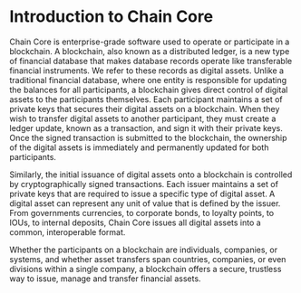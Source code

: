 # Introduction to Chain Core

Chain Core is enterprise-grade software used to operate or participate in a blockchain. A blockchain, also known as a distributed ledger, is a new type of financial database that makes database records operate like transferable financial instruments. We refer to these records as digital assets. Unlike a traditional financial database, where one entity is responsible for updating the balances for all participants, a blockchain gives direct control of digital assets to the participants themselves. Each participant maintains a set of private keys that secures their digital assets on a blockchain. When they wish to transfer digital assets to another participant, they must create a ledger update, known as a transaction, and sign it with their private keys. Once the signed transaction is submitted to the blockchain, the ownership of the digital assets is immediately and permanently updated for both participants.

Similarly, the initial issuance of digital assets onto a blockchain is controlled by cryptographically signed transactions. Each issuer maintains a set of private keys that are required to issue a specific type of digital asset. A digital asset can represent any unit of value that is defined by the issuer. From governments currencies, to corporate bonds, to loyalty points, to IOUs, to internal deposits, Chain Core issues all digital assets into a common, interoperable format.

Whether the participants on a blockchain are individuals, companies, or systems, and whether asset transfers span countries, companies, or even divisions within a single company, a blockchain offers a secure, trustless way to issue, manage and transfer financial assets.
